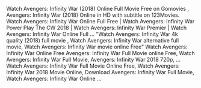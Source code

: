 Watch Avengers: Infinity War (2018) Online Full Movie Free on Gomovies , Avengers: Infinity War (2018) Online in HD with subtitle on 123Movies. Watch Avengers: Infinity War Online Full Free | Watch Avengers: Infinity War Power Play The CW 2018 | Watch Avengers: Infinity War Premier | Watch Avengers: Infinity War Online Full ... "Watch Avengers: Infinity War 4k quality (2018) full movie , Watch Avengers: Infinity War alternative full movie, Watch Avengers: Infinity War movie online Free" Watch Avengers: Infinity War Online Free Avengers: Infinity War Full Movie online Free, Watch Avengers: Infinity War Full Movie, Avengers: Infinity War 2018 720p, ... Watch Avengers: Infinity War Full Movie Online Free, Watch Avengers: Infinity War 2018 Movie Online, Download Avengers: Infinity War Full Movie, Watch Avengers: Infinity War Online ...